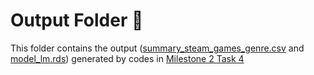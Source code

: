 # Output Folder 🤖

This folder contains the output ([summary_steam_games_genre.csv](/output/summary_steam_games_genre.csv) and [model_lm.rds](/output/model_lm.rds)) generated by codes in [Milestone 2 Task 4](https://github.com/stat545ubc-2022/Zhaohang_Yan_MiniDataAnalysis/blob/main/Milestone_2/Milestone_2.md#task-4-reading-and-writing-data)
